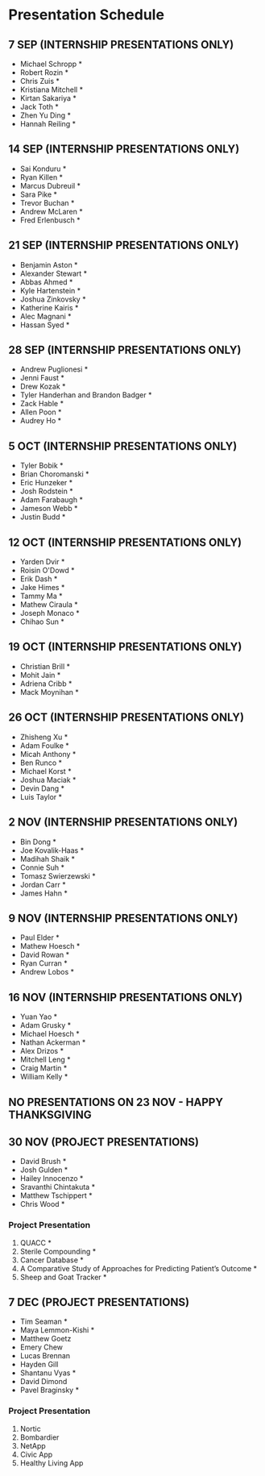 # Presentation Schedule

## 7 SEP (INTERNSHIP PRESENTATIONS ONLY)
- Michael Schropp *
- Robert Rozin *
- Chris Zuis *
- Kristiana Mitchell *
- Kirtan Sakariya *
- Jack Toth *
- Zhen Yu Ding *
- Hannah Reiling *

## 14 SEP (INTERNSHIP PRESENTATIONS ONLY)
- Sai Konduru *
- Ryan Killen *
- Marcus Dubreuil *
- Sara Pike *
- Trevor Buchan *
- Andrew McLaren *
- Fred Erlenbusch *

## 21 SEP (INTERNSHIP PRESENTATIONS ONLY)
- Benjamin Aston *
- Alexander Stewart *
- Abbas Ahmed *
- Kyle Hartenstein *
- Joshua Zinkovsky *
- Katherine Kairis *
- Alec Magnani *
- Hassan Syed *

## 28 SEP (INTERNSHIP PRESENTATIONS ONLY)
- Andrew Puglionesi *
- Jenni Faust *
- Drew Kozak *
- Tyler Handerhan and Brandon Badger *
- Zack Hable *
- Allen Poon *
- Audrey Ho *

## 5 OCT (INTERNSHIP PRESENTATIONS ONLY)
- Tyler Bobik *
- Brian Choromanski *
- Eric Hunzeker *
- Josh Rodstein *
- Adam Farabaugh *
- Jameson Webb *
- Justin Budd *

## 12 OCT (INTERNSHIP PRESENTATIONS ONLY)
- Yarden Dvir *
- Roisin O'Dowd *
- Erik Dash *
- Jake Himes *
- Tammy Ma *
- Mathew Ciraula *
- Joseph Monaco *
- Chihao Sun *

## 19 OCT (INTERNSHIP PRESENTATIONS ONLY)
- Christian Brill *
- Mohit Jain *
- Adriena Cribb *
- Mack Moynihan *

## 26 OCT (INTERNSHIP PRESENTATIONS ONLY)
- Zhisheng Xu *
- Adam Foulke *
- Micah Anthony *
- Ben Runco *
- Michael Korst *
- Joshua Maciak *
- Devin Dang *
- Luis Taylor *

## 2 NOV (INTERNSHIP PRESENTATIONS ONLY)
- Bin Dong *
- Joe Kovalik-Haas *
- Madihah Shaik *
- Connie Suh *
- Tomasz Swierzewski *
- Jordan Carr *
- James Hahn *

## 9 NOV (INTERNSHIP PRESENTATIONS ONLY)
- Paul Elder *
- Mathew Hoesch *
- David Rowan *
- Ryan Curran *
- Andrew Lobos *

## 16 NOV (INTERNSHIP PRESENTATIONS ONLY)
- Yuan Yao *
- Adam Grusky *
- Michael Hoesch *
- Nathan Ackerman *
- Alex Drizos *
- Mitchell Leng *
- Craig Martin *
- William Kelly *

## NO PRESENTATIONS ON 23 NOV - HAPPY THANKSGIVING

## 30 NOV (PROJECT PRESENTATIONS)
- David Brush *
- Josh Gulden *
- Hailey Innocenzo *
- Sravanthi Chintakuta *
- Matthew Tschippert *
- Chris Wood *

### Project Presentation

1. QUACC *
2. Sterile Compounding *
3. Cancer Database *
4. A Comparative Study of Approaches for Predicting Patient’s Outcome *
5. Sheep and Goat Tracker *


## 7 DEC (PROJECT PRESENTATIONS)
- Tim Seaman *
- Maya Lemmon-Kishi *
- Matthew Goetz
- Emery Chew
- Lucas Brennan
- Hayden Gill
- Shantanu Vyas *
- David Dimond
- Pavel Braginsky *

### Project Presentation

1. Nortic
2. Bombardier
3. NetApp
4. Civic App
5. Healthy Living App
